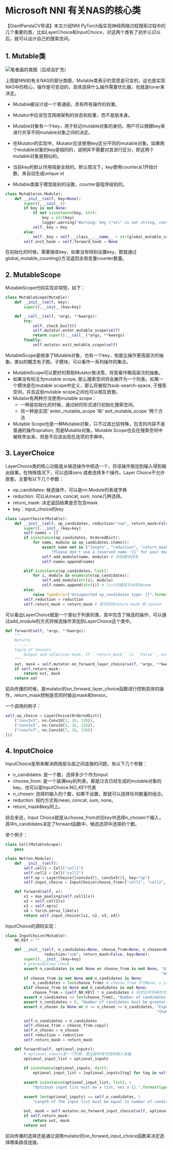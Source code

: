 # Microsoft NNI 有关NAS的核心类

【GiantPandaCV导语】本文介绍NNI PyTorch版实现神经网络过程搜索过程中的几个重要的类，比如LayerChoice和InputChoice，对这两个类有了初步认识以后，就可以设计自己的搜索空间。

## 1. Mutable类

![笔者画的类图（后续会扩充）](https://img-blog.csdnimg.cn/20210302194126193.png?x-oss-process=image/watermark,type_ZmFuZ3poZW5naGVpdGk,shadow_10,text_Y3NkbkBwcHJw,size_16,color_FFFFFF,t_70)



上图是NNI的有关NAS的部分类图，Mutable类表示的意思是可变的，这也是实现NAS中的核心，操作是可变动的，具体选择什么操作需要优化器，也就是tuner来决定。

- Mutable被设计成一个普通层，具有所有操作的权重。

- Mutator中应该包含网络架构的状态和权重，而不是层本身。

- Mutable对象有一个key，用于标记mutable对象的身份。用户可以根据key来进行共享不同mutable对象之间的决定。

- 在Mutator的实现中，Mutator应该使用key区分不同的mutable对象。如果两个mutable对象的key是相同的，说明并不需要对其进行区分，即这两个mutable对象是相似的。

- 当前key的默认作用域是全局的。默认情况下，key使用counter从1开始计数，来自动生成unique id
- Mutable类属于模型级别的设置，counter是程序级别的。

```python
class Mutable(nn.Module):
    def __init__(self, key=None):
        super().__init__()
        if key is not None:
            if not isinstance(key, str):
                key = str(key)
                logger.warning("Warning: key \"%s\" is not string, converted to string.", key)
            self._key = key
        else:
            self._key = self.__class__.__name__ + str(global_mutable_counting())
        self.init_hook = self.forward_hook = None
```

在初始化的时候，需要接收key，如果没有特别设置key，那就通过global_mutable_counting()方法返回全局变量counter数量。

## 2. MutableScope

MutableScope代码实现非常短，如下：

```python
class MutableScope(Mutable):
    def __init__(self, key):
        super().__init__(key=key)

    def __call__(self, *args, **kwargs):
        try:
            self._check_built()
            self.mutator.enter_mutable_scope(self)
            return super().__call__(*args, **kwargs)
        finally:
            self.mutator.exit_mutable_scope(self)
```

MutableScope是继承了Mutable对象，也有一个key，他是比操作更高层次的抽象。类似的概念有子图，子模块，可以看作一系列操作的集合。

- MutableScope可以更好的帮助Mutator做决策，将其看作略高层次的抽象。
- 如果没有标注为mutable scope, 那么搜索空间将会展开为一个列表。如果一个模块是在mutable scope中定义，那么将被视为sub-search-space, 子搜索空间，并且这些mutable scope之间也可以相互嵌套。
- Mutator有两种方法使用mutable scope：
  - 一种是初始化的时候，通过树的形式进行初始化搜索空间。
  - 另一种是实现' enter_mutable_scope '和' exit_mutable_scope '两个方法
- Mutable Scope也是一种Mutable对象，只不过其比较特殊，包含的内容不是普通的操作opration, 而是Mutable对象。Mutable Scope也会在搜索空间中被枚举出来，但是不应该出现在选项的字典中。

## 3. LayerChoice

LayerChoice类的核心功能是从候选操作中挑选一个，将该操作施加到输入得到输出结果。在特殊情况下，可以选择zero 或者选择多个操作。Layer Choice不允许嵌套。主要有以下几个参数：

- op_candidates: 候选操作，可以是nn.Module列表或字典
- reduction: 可以从mean, concat, sum, none几种选择。
- return_mask: 决定返回结果是否包含mask
- key：input_choice的key

```python
class LayerChoice(Mutable):
    def __init__(self, op_candidates, reduction="sum", return_mask=False, key=None):
        super().__init__(key=key)
        self.names = []
        if isinstance(op_candidates, OrderedDict):
            for name, module in op_candidates.items():
                assert name not in ["length", "reduction", "return_mask", "_key", "key", "names"], \
                    "Please don't use a reserved name '{}' for your module.".format(name)
                self.add_module(name, module) # 添加模块进来
                self.names.append(name)

        elif isinstance(op_candidates, list): 
            for i, module in enumerate(op_candidates):
                self.add_module(str(i), module)
                self.names.append(str(i)) # list的画就手动添加name
        else:
            raise TypeError("Unsupported op_candidates type: {}".format(type(op_candidates)))
        self.reduction = reduction
        self.return_mask = return_mask # 是否同时return mask 和 tensor
```

可以看出LayerChoice就是一个类似于列表的类，其中包含了候选的操作，可以通过add_module的方式将候选操作添加到LayerChoice这个类中。

```python
def forward(self, *args, **kwargs):
    """
    Returns
    -------
    tuple of tensors
        Output and selection mask. If ``return_mask`` is ``False``, only output is returned.
    """
    out, mask = self.mutator.on_forward_layer_choice(self, *args, **kwargs)
    if self.return_mask:
        return out, mask
    return out
```

前向传播的时候，是mutator的on_forward_layer_choice函数进行控制具体的操作，return_mask控制是否同时输出mask和tensor。

一个调用的例子：

```python
self.op_choice = LayerChoice(OrderedDict([
    ("conv3x3", nn.Conv2d(3, 16, 128)),
    ("conv5x5", nn.Conv2d(5, 16, 128)),
    ("conv7x7", nn.Conv2d(7, 16, 128))
]))
```

## 4. InputChoice

InputChoice是用来解决网络层与层之间连接的问题，有以下几个参数：

- n_candidates: 是一个数，选择多少个作为input
- choose_from: 是一个装满key的列表，都是过去已经生成的mutable对象的key。也可以是InputChoice.NO_KEY代表
- n_chosen: 选择的输入的个数，如果不设置，那就可以选择任何数量的组合。
- reduction: 规约方式有mean, concat, sum, none。
- return_mask&key同上。

综合来说，Input Choice就是从choose_from对应key中选择n_chosen个输入， 其中n_candidates决定了forward函数中，候选选项中选择的个数。

举个例子：

```python
class Cell(MutableScope):
    pass

class Net(nn.Module):
    def __init__(self):
        self.cell1 = Cell("cell1")
        self.cell2 = Cell("cell2")
        self.op = LayerChoice([conv3x3(), conv5x5()], key="op")
        self.input_choice = InputChoice(choose_from=["cell1", "cell2", "op", InputChoice.NO_KEY])

    def forward(self, x):
        x1 = max_pooling(self.cell1(x))
        x2 = self.cell2(x)
        x3 = self.op(x)
        x4 = torch.zeros_like(x)
        return self.input_choice([x1, x2, x3, x4])
```

InputChoice的源码实现：

```python
class InputChoice(Mutable):
    NO_KEY = ""

    def __init__(self, n_candidates=None, choose_from=None, n_chosen=None,
                 reduction="sum", return_mask=False, key=None):
        super().__init__(key=key)
        # precondition check
        assert n_candidates is not None or choose_from is not None, "At least one of `n_candidates` and `choose_from`" \
                                                                    "must be not None."
        if choose_from is not None and n_candidates is None:
            n_candidates = len(choose_from) # choose_from 不为None，n_candidate就是其长度
        elif choose_from is None and n_candidates is not None:
            choose_from = [self.NO_KEY] * n_candidates # 将空白字符串作为key
        assert n_candidates == len(choose_from), "Number of candidates must be equal to the length of `choose_from`."
        assert n_candidates > 0, "Number of candidates must be greater than 0."
        assert n_chosen is None or 0 <= n_chosen <= n_candidates, "Expected selected number must be None or no more " \
                                                                  "than number of candidates."

        self.n_candidates = n_candidates
        self.choose_from = choose_from.copy()
        self.n_chosen = n_chosen
        self.reduction = reduction
        self.return_mask = return_mask

    def forward(self, optional_inputs):
        # optional_inputs是一个列表，里边是所有可选的输入张量
        optional_input_list = optional_inputs
        
        if isinstance(optional_inputs, dict):
            optional_input_list = [optional_inputs[tag] for tag in self.choose_from]
            
        assert isinstance(optional_input_list, list), \
            "Optional input list must be a list, not a {}.".format(type(optional_input_list))
            
        assert len(optional_inputs) == self.n_candidates, \
            "Length of the input list must be equal to number of candidates."
            
        out, mask = self.mutator.on_forward_input_choice(self, optional_input_list)
        if self.return_mask:
            return out, mask
        return out

```

前向传播的选择还是通过调用mutator的on_forward_input_choice函数来决定选择哪条路径连接。


